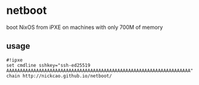 # netboot
boot NixOS from iPXE on machines with only 700M of memory

## usage
```ipxe
#!ipxe
set cmdline sshkey="ssh-ed25519 AAAAAAAAAAAAAAAAAAAAAAAAAAAAAAAAAAAAAAAAAAAAAAAAAAAAAAAAAAAAAAAAAAAA"
chain http://nickcao.github.io/netboot/
```
